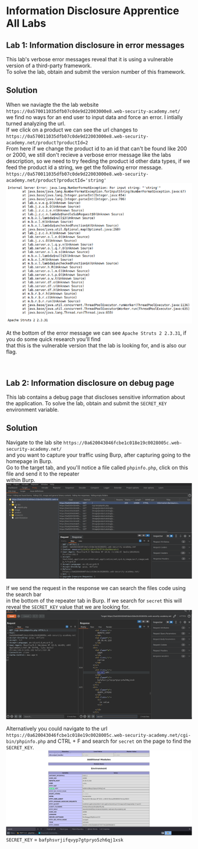 # Information Disclosure Apprentice All Labs

## Lab 1: Information disclosure in error messages
This lab's verbose error messages reveal that it is using a vulnerable version of a third-party framework. <br>
To solve the lab, obtain and submit the version number of this framework. <br>

## Solution
When we naviagte the the lab website `https://0a570011035dfb07c0de9d22003000e8.web-security-academy.net/` <br>
we find no ways for an end user to input data and force an error. I intially turned analyzing the url. <br>
If we click on a product we can see the url changes to `https://0a570011035dfb07c0de9d22003000e8.web-security-academy.net/product?productId=2` <br>
From here if we change the product id to an id that can't be found like 200 or 2000, we still don't recieve a verbose error message 
like the labs description, so we need to try feeding the product id other data types, if we feed the product id a string, we get the following error message. <br>
`https://0a570011035dfb07c0de9d22003000e8.web-security-academy.net/product?productId='string'` <br>
![error](./lab-1-error-message.PNG) <br>

At the bottom of the error message we can see `Apache Struts 2 2.3.31`, if you do some quick research you'll find <br>
that this is the vulnerable version that the lab is looking for, and is also our flag. 
<br />
<br />
<br />

## Lab 2: Information disclosure on debug page
This lab contains a debug page that discloses sensitive information about the application. To solve the lab, obtain and submit the `SECRET_KEY` environment variable.

## Solution
Navigate to the lab site `https://0a620043046fcbe1c018e19c0028005c.web-security-academy.net/` <br>
and you want to capture your traffic using Burp, after capturing going to the homepage in Burp. <br>
Go to the target tab, and you'll notice a file called `phpinfo.php`, click on this file and send it to the repeater <br> within Burp. <br>
![target](./Lab2/target.PNG) <br>

If we send the request in the response we can search the files code using the search bar <br>
in the bottom of the repeater tab in Burp. If we search for `secret` this will reveal the `SECRET_KEY` value that we are looking for. <br>
![burp-flag](./Lab2/burp-flag.PNG) <br>

Alternatively you could navigate to the url `https://0a620043046fcbe1c018e19c0028005c.web-security-academy.net/cgi-bin/phpinfo.php` and CTRL + F and search for `secret` on the page to find the `SECRET_KEY`. <br>
![source-code](./Lab2/source-code-flag.PNG)
`SECRET_KEY` = `bafphsvrjifqvyp7gtpryo5zh6qj1xsk`
